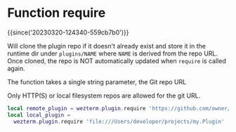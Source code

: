 # Function require

{{since('20230320-124340-559cb7b0')}}

Will clone the plugin repo if it doesn't already
exist and store it in the runtime dir under `plugins/NAME` where
`NAME` is derived from the repo URL. Once cloned, the repo is
NOT automatically updated when `require` is called again.

The function takes a single string parameter, the Git repo URL

Only HTTP(S) or local filesystem repos are allowed for the git URL.

```lua
local remote_plugin = wezterm.plugin.require 'https://github.com/owner/repo'
local local_plugin =
  wezterm.plugin.require 'file:///Users/developer/projects/my.Plugin'
```
